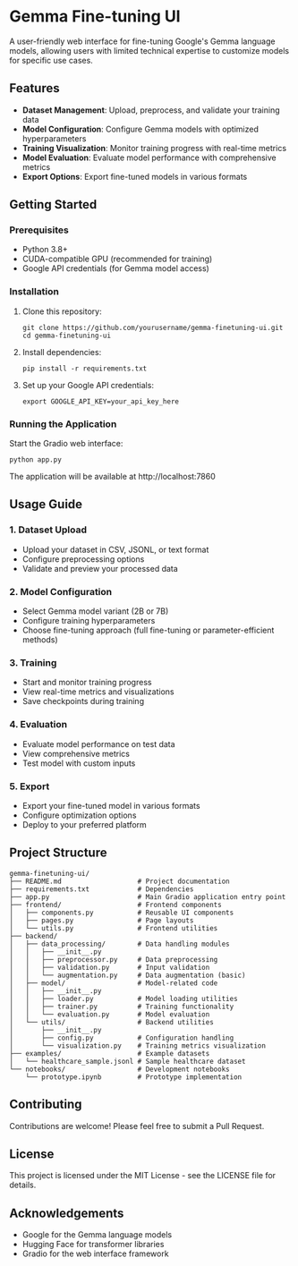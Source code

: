 # Gemma Fine-tuning UI

A user-friendly web interface for fine-tuning Google's Gemma language models, allowing users with limited technical expertise to customize models for specific use cases.

## Features

- **Dataset Management**: Upload, preprocess, and validate your training data
- **Model Configuration**: Configure Gemma models with optimized hyperparameters
- **Training Visualization**: Monitor training progress with real-time metrics
- **Model Evaluation**: Evaluate model performance with comprehensive metrics
- **Export Options**: Export fine-tuned models in various formats

## Getting Started

### Prerequisites

- Python 3.8+
- CUDA-compatible GPU (recommended for training)
- Google API credentials (for Gemma model access)

### Installation

1. Clone this repository:
   ```
   git clone https://github.com/yourusername/gemma-finetuning-ui.git
   cd gemma-finetuning-ui
   ```

2. Install dependencies:
   ```
   pip install -r requirements.txt
   ```

3. Set up your Google API credentials:
   ```
   export GOOGLE_API_KEY=your_api_key_here
   ```

### Running the Application

Start the Gradio web interface:

```
python app.py
```

The application will be available at http://localhost:7860

## Usage Guide

### 1. Dataset Upload

- Upload your dataset in CSV, JSONL, or text format
- Configure preprocessing options
- Validate and preview your processed data

### 2. Model Configuration

- Select Gemma model variant (2B or 7B)
- Configure training hyperparameters
- Choose fine-tuning approach (full fine-tuning or parameter-efficient methods)

### 3. Training

- Start and monitor training progress
- View real-time metrics and visualizations
- Save checkpoints during training

### 4. Evaluation

- Evaluate model performance on test data
- View comprehensive metrics
- Test model with custom inputs

### 5. Export

- Export your fine-tuned model in various formats
- Configure optimization options
- Deploy to your preferred platform

## Project Structure

```
gemma-finetuning-ui/
├── README.md                   # Project documentation
├── requirements.txt            # Dependencies
├── app.py                      # Main Gradio application entry point
├── frontend/                   # Frontend components
│   ├── components.py           # Reusable UI components
│   ├── pages.py                # Page layouts
│   └── utils.py                # Frontend utilities
├── backend/
│   ├── data_processing/        # Data handling modules
│   │   ├── __init__.py
│   │   ├── preprocessor.py     # Data preprocessing
│   │   ├── validation.py       # Input validation
│   │   └── augmentation.py     # Data augmentation (basic)
│   ├── model/                  # Model-related code
│   │   ├── __init__.py
│   │   ├── loader.py           # Model loading utilities
│   │   ├── trainer.py          # Training functionality
│   │   └── evaluation.py       # Model evaluation
│   └── utils/                  # Backend utilities
│       ├── __init__.py
│       ├── config.py           # Configuration handling
│       └── visualization.py    # Training metrics visualization
├── examples/                   # Example datasets
│   └── healthcare_sample.jsonl # Sample healthcare dataset
└── notebooks/                  # Development notebooks
    └── prototype.ipynb         # Prototype implementation
```

## Contributing

Contributions are welcome! Please feel free to submit a Pull Request.

## License

This project is licensed under the MIT License - see the LICENSE file for details.

## Acknowledgements

- Google for the Gemma language models
- Hugging Face for transformer libraries
- Gradio for the web interface framework 